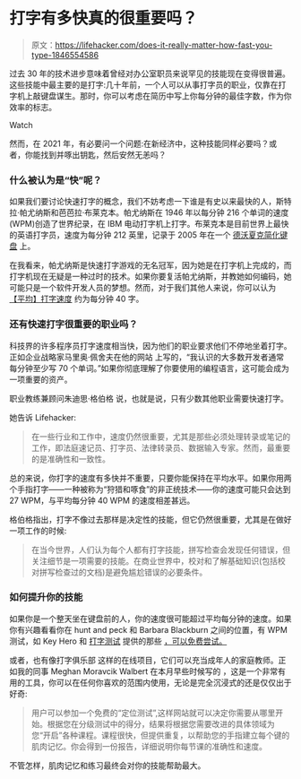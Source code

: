 # 打字有多快真的很重要吗？

> 原文：<https://lifehacker.com/does-it-really-matter-how-fast-you-type-1846554586>

过去 30 年的技术进步意味着曾经对办公室职员来说罕见的技能现在变得很普遍。这些技能中最主要的是打字:几十年前，一个人可以从事打字员的职业，仅靠在打字机上敲键盘谋生。那时，你可以考虑在简历中写上你每分钟的最佳字数，作为你效率的标志。

Watch

然而，在 2021 年，有必要问一个问题:在新经济中，这种技能同样必要吗？或者，你能找到并啄出钥匙，然后安然无恙吗？

### 什么被认为是“快”呢？

如果我们要讨论快速打字的概念，我们不妨考虑一下谁是有史以来最快的人，斯特拉·帕尤纳斯和芭芭拉·布莱克本。帕尤纳斯在 1946 年以每分钟 216 个单词的速度(WPM)创造了世界纪录，在 IBM 电动打字机上打字。布莱克本是目前世界上最快的英语打字员，速度为每分钟 212 英里，记录于 2005 年在一个 [德沃夏克简化键盘](https://en.wikipedia.org/wiki/Dvorak_keyboard_layout) 上。

在我看来，帕尤纳斯是快速打字游戏的无名冠军，因为她是在打字机上完成的，而打字机现在无疑是一种过时的技术。如果你要复活帕尤纳斯，并教她如何编码，她可能只是一个软件开发人员的梦想。然而，对于我们其他人来说，你可以认为 [【平均】打字速度](https://www.typing.com/blog/typing-speed/) 约为每分钟 40 字。

### 还有快速打字很重要的职业吗？

科技界的许多程序员打字速度相当快，因为他们的职业要求他们不停地坐着打字。正如企业战略家马里奥·佩舍夫在他的网站 上写的，“我认识的大多数开发者通常每分钟至少写 70 个单词。”如果你彻底理解了你要使用的编程语言，这可能会成为一项重要的资产。

职业教练兼顾问朱迪思·格伯格 说，也就是说，只有少数其他职业需要快速打字。

她告诉 Lifehacker:

> 在一些行业和工作中，速度仍然很重要，尤其是那些必须处理转录或笔记的工作，即法庭速记员、打字员、法律转录员、数据输入专家。然而，最重要的是准确性和一致性。

总的来说，你打字的速度有多快并不重要，只要你能保持在平均水平。如果你用两个手指打字——一种被称为“狩猎和啄食”的非正统技术——你的速度可能只会达到 27 WPM，与平均每分钟 40 WPM 的速度相差甚远。

格伯格指出，打字不像过去那样是决定性的技能，但它仍然很重要，尤其是在做好一项工作的时候:

> 在当今世界，人们认为每个人都有打字技能，拼写检查会发现任何错误，但关注细节是一项需要的技能。在商业世界中，校对和了解基础知识(包括校对拼写检查过的文档)是避免尴尬错误的必要条件。

### 如何提升你的技能

如果你是一个整天坐在键盘前的人，你的速度很可能超过平均每分钟的速度。如果你有兴趣看看你在 hunt and peck 和 Barbara Blackburn 之间的位置，有 WPM 测试，如 Key Hero 和 [打字测试](https://www.typingtest.com/) 提供的那些 [，可以免费尝试。](https://www.keyhero.com/free-typing-test/) 

或者，也有像打字俱乐部 这样的在线项目，它们可以充当成年人的家庭教师。正如我的同事 Meghan Moravcik Walbert 在本月早些时候写的 ，这是一个非常有用的工具，你可以在任何你喜欢的范围内使用，无论是完全沉浸式的还是仅仅出于好奇:

> 用户可以参加一个免费的“定位测试”,这样网站就可以决定你需要从哪里开始。根据您在分级测试中的得分，结果将根据您需要改进的具体领域为您“开启”各种课程。课程很快，但提供重复，以帮助您的手指建立每个键的肌肉记忆。你会得到一份报告，详细说明你每节课的准确性和速度。

不管怎样，肌肉记忆和练习最终会对你的技能帮助最大。